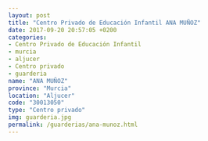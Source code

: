 ```yaml
---
layout: post
title: "Centro Privado de Educación Infantil ANA MUÑOZ"
date: 2017-09-20 20:57:05 +0200
categories:
- Centro Privado de Educación Infantil
- murcia
- aljucer
- Centro privado
- guarderia
name: "ANA MUÑOZ"
province: "Murcia"
location: "Aljucer"
code: "30013050"
type: "Centro privado"
img: guarderia.jpg
permalink: /guarderias/ana-munoz.html
---
```

